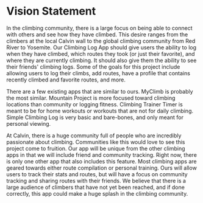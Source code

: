 # Vision Statement
In the climbing community, there is a large focus on being able to connect with others and see how they have climbed. This desire ranges from the climbers at the local Calvin wall to the global climbing community from Red River to Yosemite. Our Climbing Log App should give users the ability to log when they have climbed, which routes they took (or just their favorite), and where they are currently climbing. It should also give them the ability to see their friends' climbing logs. Some of the goals for this project include allowing users to log their climbs, add routes, have a profile that contains recently climbed and favorite routes, and more.

There are a few existing apps that are similar to ours. MyClimb is probably the most similar. Mountain Project is more focused toward climbing locations than community or logging fitness. Climbing Trainer Timer is meant to be for home workouts or workouts that are not for daily climbing. Simple Climbing Log is very basic and bare-bones, and only meant for personal viewing.

At Calvin, there is a huge community full of people who are incredibly passionate about climbing. Communities like this would love to see this project come to fruition. Our app will be unique from the other climbing apps in that we will include friend and community tracking. Right now, there is only one other app that also includes this feature. Most climbing apps are geared towards either route compilation or personal training. Ours will allow users to track their stats and routes, but will have a focus on community tracking and sharing routes with their friends. We believe that there is a large audience of climbers that have not yet been reached, and if done correctly, this app could make a huge splash in the climbing community.
